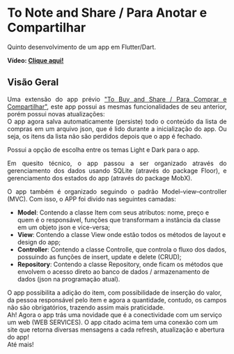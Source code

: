 # To Note and Share / Para Anotar e Compartilhar
<p>Quinto desenvolvimento de um app em Flutter/Dart.</p>
<p><b>Vídeo: <a href="">Clique aqui!</a></b></p>

## Visão Geral
<p align="justify">Uma extensão do app prévio <a href="https://github.com/ludmilateixeira/app_sharedpreferences/">"To Buy and Share / Para Comprar e Compartilhar"</a>, este app possui as mesmas funcionalidades de seu anterior, porém possui novas atualizações: 
<br/>
O app agora salva automaticamente (persiste) todo o conteúdo da lista de compras em um arquivo json, que é lido durante a inicialização do app. Ou seja, os itens da lista não são perdidos depois que o app é fechado.</p>
<p align="justify">Possui a opção de escolha entre os temas Light e Dark para o app.</p>
<p align="justify">Em quesito técnico, o app passou a ser organizado através do gerenciamento dos dados usando SQLite (através do package Floor), e gerenciamento dos estados do app (através do package MobX). </p>
<p align="justify">O app também é organizado seguindo o padrão Model–view–controller (MVC). Com isso, o APP foi divido nas seguintes camadas:</p>
<ul>
<li><b>Model</b>: Contendo a classe Item com seus atributos: nome, preço e quem é o responsável, funções que transformam a instância da classe em um objeto json e vice-versa;</li>
<li><b>View</b>: Contendo a classe View onde estão todos os métodos de layout e design do app;</li>
<li><b>Controller</b>: Contendo a classe Controlle, que controla o fluxo dos dados, possuindo as funções de insert, update e delete (CRUD);</li>
<li><b>Repository</b>: Contendo a classe Repository, onde ficam os métodos que envolvem o acesso direto ao banco de dados / armazenamento de dados (json na programação atual).</li>
</ul> 
O app possibilita a adição do item, com possibilidade de inserção do valor, da pessoa responsável pelo item e agora a quantidade, contudo, os campos não são obrigatórios, trazendo assim mais praticidade.
<br/>
Ah! Agora o app trás uma novidade que é a conectividade com um serviço um web (WEB SERVICES). O app citado acima tem uma conexão com um site que retorna diversas mensagens a cada refresh, atualização e abertura do app! 
<br/>
Até mais!
